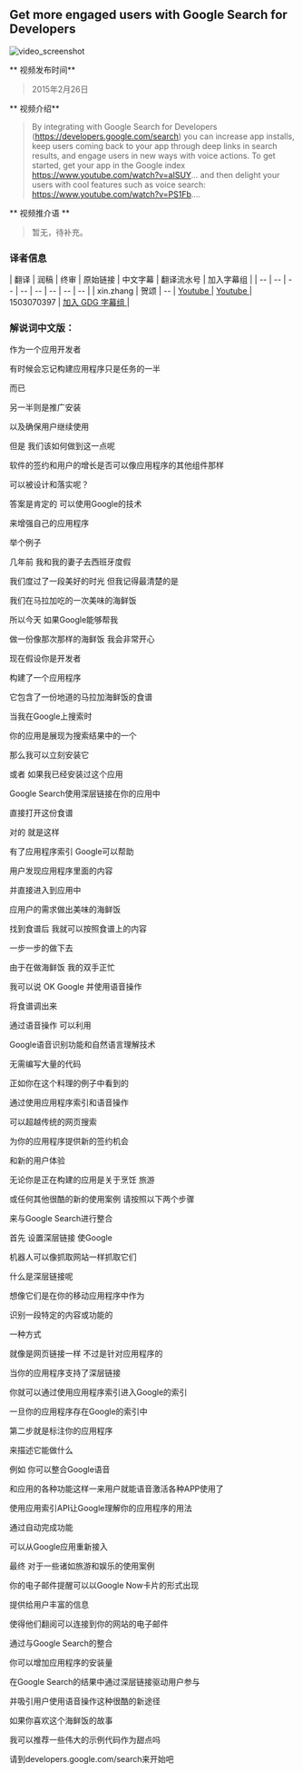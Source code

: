 ## Get more engaged users with Google Search for Developers

![video_screenshot](images/lboyR-A1woU.jpg)

** 视频发布时间**
 
> 2015年2月26日

** 视频介绍**

> By integrating with Google Search for Developers (https://developers.google.com/search) you can increase app installs, keep users coming back to your app through deep links in search results, and engage users in new ways with voice actions. To get started, get your app in the Google index https://www.youtube.com/watch?v=aISUY... and then delight your users with cool features such as voice search: https://www.youtube.com/watch?v=PS1Fb.... 

** 视频推介语 **

>  暂无，待补充。


### 译者信息

| 翻译 | 润稿 | 终审 | 原始链接 | 中文字幕 |  翻译流水号  |  加入字幕组  |
| -- | -- | -- | -- | -- |  -- | -- | -- |
| xin.zhang | 贺颂 | -- | [ Youtube ]( https://www.youtube.com/watch?v=wYmEwLgj2ik )  |  [ Youtube ]( https://www.youtube.com/watch?v=W32PofrL-6A ) | 1503070397 | [ 加入 GDG 字幕组 ]( http://www.gfansub.com/join_translator )  |



### 解说词中文版：

作为一个应用开发者

有时候会忘记构建应用程序只是任务的一半

而已

另一半则是推广安装

以及确保用户继续使用

但是  我们该如何做到这一点呢

软件的签约和用户的增长是否可以像应用程序的其他组件那样

可以被设计和落实呢？

答案是肯定的  可以使用Google的技术

来增强自己的应用程序

举个例子

几年前  我和我的妻子去西班牙度假

我们度过了一段美好的时光  但我记得最清楚的是

我们在马拉加吃的一次美味的海鲜饭

所以今天  如果Google能够帮我

做一份像那次那样的海鲜饭  我会非常开心

现在假设你是开发者

构建了一个应用程序

它包含了一份地道的马拉加海鲜饭的食谱

当我在Google上搜索时

你的应用是展现为搜索结果中的一个

那么我可以立刻安装它

或者  如果我已经安装过这个应用

Google Search使用深层链接在你的应用中

直接打开这份食谱

对的  就是这样

有了应用程序索引  Google可以帮助

用户发现应用程序里面的内容

并直接进入到应用中

应用户的需求做出美味的海鲜饭

找到食谱后  我就可以按照食谱上的内容

一步一步的做下去

由于在做海鲜饭  我的双手正忙

我可以说  OK  Google  并使用语音操作

将食谱调出来

通过语音操作  可以利用

Google语音识别功能和自然语言理解技术

无需编写大量的代码

正如你在这个料理的例子中看到的

通过使用应用程序索引和语音操作

可以超越传统的网页搜索

为你的应用程序提供新的签约机会

和新的用户体验

无论你是正在构建的应用是关于烹饪  旅游

或任何其他很酷的新的使用案例  请按照以下两个步骤 

来与Google Search进行整合

首先  设置深层链接  使Google

机器人可以像抓取网站一样抓取它们

什么是深层链接呢

想像它们是在你的移动应用程序中作为

识别一段特定的内容或功能的

一种方式

就像是网页链接一样  不过是针对应用程序的

当你的应用程序支持了深层链接

你就可以通过使用应用程序索引进入Google的索引

一旦你的应用程序存在Google的索引中

第二步就是标注你的应用程序

来描述它能做什么

例如  你可以整合Google语音

和应用的各种功能这样一来用户就能语音激活各种APP使用了

使用应用索引API让Google理解你的应用程序的用法

通过自动完成功能

可以从Google应用重新接入

最终  对于一些诸如旅游和娱乐的使用案例

你的电子邮件提醒可以以Google Now卡片的形式出现

提供给用户丰富的信息

使得他们翻阅可以连接到你的网站的电子邮件

通过与Google Search的整合

你可以增加应用程序的安装量

在Google Search的结果中通过深层链接驱动用户参与

并吸引用户使用语音操作这种很酷的新途径

如果你喜欢这个海鲜饭的故事

我可以推荐一些伟大的示例代码作为甜点吗

请到developers.google.com/search来开始吧